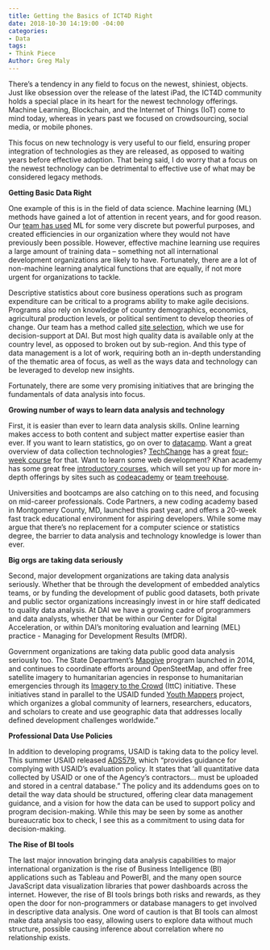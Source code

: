 ```yaml
---
title: Getting the Basics of ICT4D Right
date: 2018-10-30 14:19:00 -04:00
categories:
- Data
tags:
- Think Piece
Author: Greg Maly
---
```


There’s a tendency in any field to focus on the newest, shiniest, objects. Just like obsession over the release of the latest iPad, the ICT4D community holds a special place in its heart for the newest technology offerings. Machine Learning, Blockchain, and the Internet of Things (IoT) come to mind today, whereas in years past we focused on crowdsourcing, social media, or mobile phones.

This focus on new technology is very useful to our field, ensuring proper integration of technologies as they are released, as opposed to waiting years before effective adoption. That being said, I do worry that a focus on the newest technology can be detrimental to effective use of what may be considered legacy methods.
<!--more-->

**Getting Basic Data Right**

One example of this is in the field of data science. Machine learning (ML) methods have gained a lot of attention in recent years, and for good reason. Our [team has used](https://dai-global-digital.com/machine-learning-will-help-development-projects-achieve-scale.html) ML for some very discrete but powerful purposes, and created efficiencies in our organization where they would not have previously been possible. However, effective machine learning use requires a large amount of training data – something not all international development organizations are likely to have. Fortunately, there are a lot of non-machine learning analytical functions that are equally, if not more urgent for organizations to tackle.

Descriptive statistics about core business operations such as program expenditure can be critical to a programs ability to make agile decisions. Programs also rely on knowledge of country demographics, economics, agricultural production levels, or political sentiment to develop theories of change. Our team has a method called [site selection](https://dai-global-digital.com/sit-selection-data-driven-decision-making-for-effective-beneficiary-targeting.html), which we use for decision-support at DAI. But most high quality data is available only at the country level, as opposed to broken out by sub-region. And this type of data management is a lot of work, requiring both an in-depth understanding of the thematic area of focus, as well as the ways data and technology can be leveraged to develop new insights.

Fortunately, there are some very promising initiatives that are bringing the fundamentals of data analysis into focus.

**Growing number of ways to learn data analysis and technology**

First, it is easier than ever to learn data analysis skills. Online learning makes access to both content and subject matter expertise easier than ever. If you want to learn statistics, go on over to [datacamp](https://www.datacamp.com/). Want a great overview of data collection technologies? [TechChange](https://www.techchange.org/) has a great [four-week course](https://course.tc/catalog/course/tc211-technology-for-data-collection-and-management) for that. Want to learn some web development? Khan academy has some great free [introductory courses](https://www.khanacademy.org/computing/computer-programming/html-css), which will set you up for more in-depth offerings by sites such as [codeacademy](https://www.codecademy.com/) or [team treehouse](https://teamtreehouse.com/).

Universities and bootcamps are also catching on to this need, and focusing on mid-career professionals. Code Partners, a new coding academy based in Montgomery County, MD, launched this past year, and offers a 20-week fast track educational environment for aspiring developers. While some may argue that there’s no replacement for a computer science or statistics degree, the barrier to data analysis and technology knowledge is lower than ever.

**Big orgs are taking data seriously**

Second, major development organizations are taking data analysis seriously. Whether that be through the development of embedded analytics teams, or by funding the development of public good datasets, both private and public sector organizations increasingly invest in or hire staff dedicated to quality data analysis. At DAI we have a growing cadre of programmers and data analysts, whether that be within our Center for Digital Acceleration, or within DAI’s monitoring evaluation and learning (MEL) practice - Managing for Development Results (MfDR).

Government organizations are taking data public good data analysis seriously too. The State Department’s [Mapgive](https://mapgive.state.gov/) program launched in 2014, and continues to coordinate efforts around OpenSteetMap, and offer free satellite imagery to humanitarian agencies in response to humanitarian emergencies through its [Imagery to the Crowd](https://mapgive.state.gov/ittc/) (IttC) initiative. These initiatives stand in parallel to the USAID funded [Youth Mappers](https://www.youthmappers.org/) project, which organizes a global community of learners, researchers, educators, and scholars to create and use geographic data that addresses locally defined development challenges worldwide.”

**Professional Data Use Policies**

In addition to developing programs, USAID is taking data to the policy level. This summer USAID released [ADS579](https://www.usaid.gov/ads/policy/500/579), which “provides guidance for complying with USAID’s evaluation policy. It states that ‘all quantitative data collected by USAID or one of the Agency’s contractors… must be uploaded and stored in a central database.” The policy and its addendums goes on to detail the way data should be structured, offering clear data management guidance, and a vision for how the data can be used to support policy and program decision-making. While this may be seen by some as another bureaucratic box to check, I see this as a commitment to using data for decision-making.

**The Rise of BI tools**

The last major innovation bringing data analysis capabilities to major international organization is the rise of Business Intelligence (BI) applications such as Tableau and PowerBI, and the many open source JavaScript data visualization libraries that power dashboards across the internet. However, the rise of BI tools brings both risks and rewards, as they open the door for non-programmers or database managers to get involved in descriptive data analysis. One word of caution is that BI tools can almost make data analysis too easy, allowing users to explore data without much structure, possible causing inference about correlation where no relationship exists.
